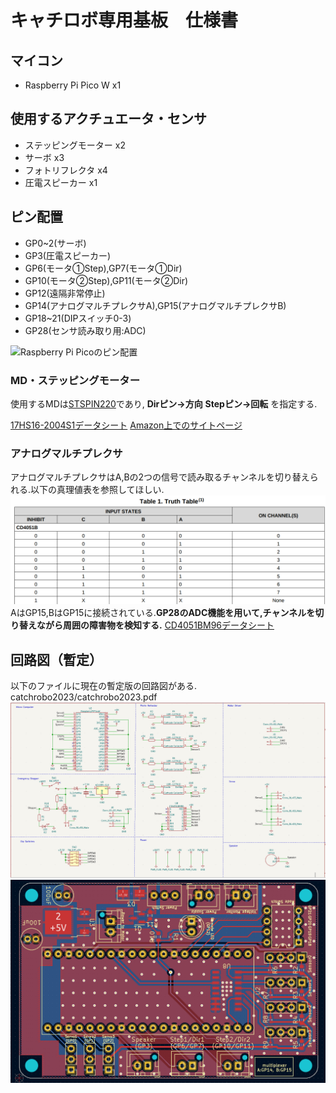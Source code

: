 # キャチロボ専用基板　仕様書
## マイコン
- Raspberry Pi Pico W x1

## 使用するアクチュエータ・センサ
- ステッピングモーター x2
- サーボ x3
- フォトリフレクタ x4
- 圧電スピーカー x1

## ピン配置
- GP0~2(サーボ)
- GP3(圧電スピーカー)
- GP6(モータ①Step),GP7(モータ①Dir)
- GP10(モータ②Step),GP11(モータ②Dir)
- GP12(遠隔非常停止)
- GP14(アナログマルチプレクサA),GP15(アナログマルチプレクサB)
- GP18~21(DIPスイッチ0-3)
- GP28(センサ読み取り用:ADC)

![Raspberry Pi Picoのピン配置](https://image.itmedia.co.jp/news/articles/2107/23/l_bmepico01.jpg)

### MD・ステッピングモーター
使用するMDは[STSPIN220](https://akizukidenshi.com/catalog/g/gK-14790/)であり,
**Dirピン→方向**
**Stepピン→回転**
を指定する.

[17HS16-2004S1データシート](https://www.omc-stepperonline.com/download/17HS16-2004S1.pdf)
[Amazon上でのサイトページ](https://www.amazon.co.jp/Nema-%E3%82%B9%E3%83%86%E3%83%83%E3%83%94%E3%83%B3%E3%82%B0%E3%83%A2%E3%83%BC%E3%82%BF-%E3%83%90%E3%82%A4%E3%83%9D%E3%83%BC%E3%83%A91-8%C2%B0-13Ncm-42x42x20mm/dp/B074Y4NP78/ref=asc_df_B074Y4NP78/?tag=jpgo-22&linkCode=df0&hvadid=265845994451&hvpos=&hvnetw=g&hvrand=9291562426356432587&hvpone=&hvptwo=&hvqmt=&hvdev=c&hvdvcmdl=&hvlocint=&hvlocphy=1009285&hvtargid=pla-456291539009&psc=1)


### アナログマルチプレクサ
アナログマルチプレクサはA,Bの2つの信号で読み取るチャンネルを切り替えられる.以下の真理値表を参照してほしい.
![真理値表](/catchrobo2023/Images/CD4051B_Truth.png)
AはGP15,BはGP15に接続されている.**GP28のADC機能を用いて,チャンネルを切り替えながら周囲の障害物を検知する.**
[CD4051BM96データシート](https://datasheet.lcsc.com/lcsc/1809261612_Texas-Instruments-CD4051BM96_C21379.pdf)

## 回路図（暫定）
以下のファイルに現在の暫定版の回路図がある.
catchrobo2023/catchrobo2023.pdf
![回路図](/catchrobo2023/Images/Circuit.png)
![基板の外形](/catchrobo2023/Images/Substrate.png)